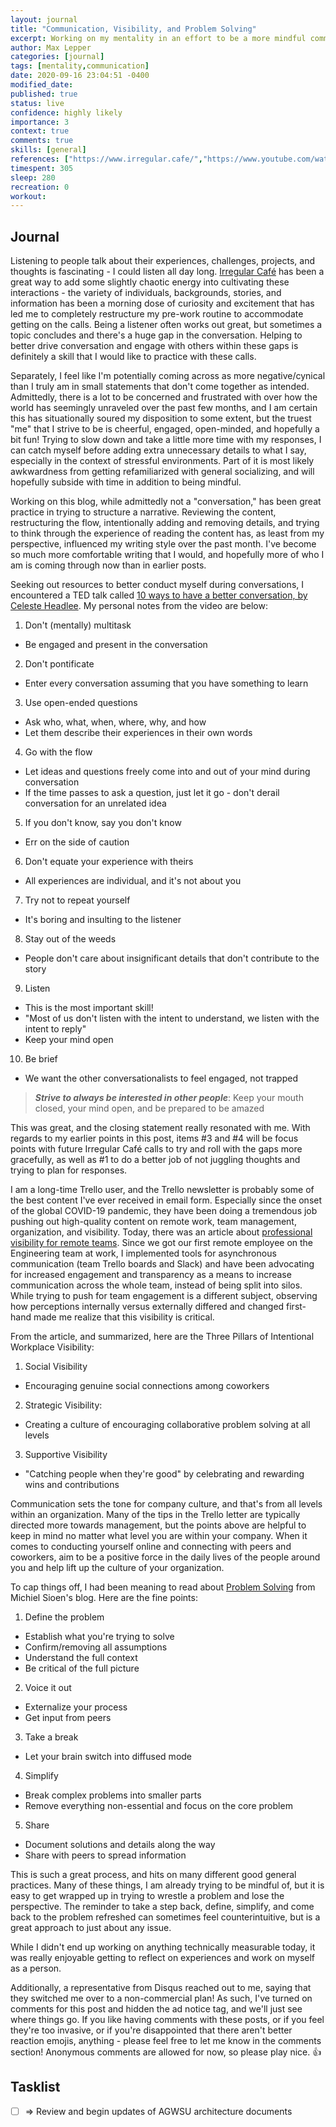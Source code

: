 ```yaml
---
layout: journal
title: "Communication, Visibility, and Problem Solving"
excerpt: Working on my mentality in an effort to be a more mindful communicator, and highlights from other readings.
author: Max Lepper
categories: [journal]
tags: [mentality,communication]
date: 2020-09-16 23:04:51 -0400
modified_date:
published: true
status: live
confidence: highly likely
importance: 3
context: true
comments: true
skills: [general]
references: ["https://www.irregular.cafe/","https://www.youtube.com/watch?v=R1vskiVDwl4","https://blog.trello.com/visible-and-valued-remote-worker","https://michielsioen.be/2020-01-12-problem-solving/","https://en.wikipedia.org/wiki/Rubber_duck_debugging","https://people.ucsc.edu/~bcstorm/sa_2010.pdf"]
timespent: 305
sleep: 280
recreation: 0
workout:
---
```


## Journal

Listening to people talk about their experiences, challenges, projects, and thoughts is fascinating - I could listen all day long. [Irregular Café]({{page.references[0]}}) has been a great way to add some slightly chaotic energy into cultivating these interactions - the variety of individuals, backgrounds, stories, and information has been a morning dose of curiosity and excitement that has led me to completely restructure my pre-work routine to accommodate getting on the calls. Being a listener often works out great, but sometimes a topic concludes and there's a huge gap in the conversation. Helping to better drive conversation and engage with others within these gaps is definitely a skill that I would like to practice with these calls.

Separately, I feel like I'm potentially coming across as more negative/cynical than I truly am in small statements that don't come together as intended. Admittedly, there is a lot to be concerned and frustrated with over how the world has seemingly unraveled over the past few months, and I am certain this has situationally soured my disposition to some extent, but the truest "me" that I strive to be is cheerful, engaged, open-minded, and hopefully a bit fun! Trying to slow down and take a little more time with my responses, I can catch myself before adding extra unnecessary details to what I say, especially in the context of stressful environments. Part of it is most likely awkwardness from getting refamiliarized with general socializing, and will hopefully subside with time in addition to being mindful.

Working on this blog, while admittedly not a "conversation," has been great practice in trying to structure a narrative. Reviewing the content, restructuring the flow, intentionally adding and removing details, and trying to think through the experience of reading the content has, as least from my perspective, influenced my writing style over the past month. I've become so much more comfortable writing that I would, and hopefully more of who I am is coming through now than in earlier posts.

Seeking out resources to better conduct myself during conversations, I encountered a TED talk called [10 ways to have a better conversation, by Celeste Headlee]({{page.references[1]}}). My personal notes from the video are below:

1. Don't (mentally) multitask
  * Be engaged and present in the conversation
2. Don't pontificate
  * Enter every conversation assuming that you have something to learn
3. Use open-ended questions
  * Ask who, what, when, where, why, and how
  * Let them describe their experiences in their own words
4. Go with the flow
  * Let ideas and questions freely come into and out of your mind during conversation
  * If the time passes to ask a question, just let it go - don't derail conversation for an unrelated idea
5. If you don't know, say you don't know
  * Err on the side of caution
6. Don't equate your experience with theirs
  * All experiences are individual, and it's not about you
7. Try not to repeat yourself
  * It's boring and insulting to the listener
8. Stay out of the weeds
  * People don't care about insignificant details that don't contribute to the story
9. Listen
  * This is the most important skill!
  * "Most of us don't listen with the intent to understand, we listen with the intent to reply"
  * Keep your mind open
10. Be brief
  * We want the other conversationalists to feel engaged, not trapped

> _**Strive to always be interested in other people**_:
> Keep your mouth closed, your mind open, and be prepared to be amazed

This was great, and the closing statement really resonated with me. With regards to my earlier points in this post, items #3 and #4 will be focus points with future Irregular Café calls to try and roll with the gaps more gracefully, as well as #1 to do a better job of not juggling thoughts and trying to plan for responses.

I am a long-time Trello user, and the Trello newsletter is probably some of the best content I've ever received in email form. Especially since the onset of the global COVID-19 pandemic, they have been doing a tremendous job pushing out high-quality content on remote work, team management, organization, and visibility. Today, there was an article about [professional visibility for remote teams]({{page.references[2]}}). Since we got our first remote employee on the Engineering team at work, I implemented tools for asynchronous communication (team Trello boards and Slack) and have been advocating for increased engagement and transparency as a means to increase communication across the whole team, instead of being split into silos. While trying to push for team engagement is a different subject, observing how perceptions internally versus externally differed and changed first-hand made me realize that this visibility is critical.

From the article, and summarized, here are the Three Pillars of Intentional Workplace Visibility:

1. Social Visibility
  * Encouraging genuine social connections among coworkers
2. Strategic Visibility:
  * Creating a culture of encouraging collaborative problem solving at all levels
3. Supportive Visibility
  * "Catching people when they're good" by celebrating and rewarding wins and contributions

Communication sets the tone for company culture, and that's from all levels within an organization. Many of the tips in the Trello letter are typically directed more towards management, but the points above are helpful to keep in mind no matter what level you are within your company. When it comes to conducting yourself online and connecting with peers and coworkers, aim to be a positive force in the daily lives of the people around you and help lift up the culture of your organization.

To cap things off, I had been meaning to read about [Problem Solving]({{page.references[3]}}) from Michiel Sioen's blog. Here are the fine points:

1. Define the problem
  * Establish what you're trying to solve
  * Confirm/removing all assumptions
  * Understand the full context
  * Be critical of the full picture
2. Voice it out
  * Externalize your process
  * Get input from peers
3. Take a break
  * Let your brain switch into diffused mode
4. Simplify
  * Break complex problems into smaller parts
  * Remove everything non-essential and focus on the core problem
5. Share
  * Document solutions and details along the way
  * Share with peers to spread information

This is such a great process, and hits on many different good general practices. Many of these things, I am already trying to be mindful of, but it is easy to get wrapped up in trying to wrestle a problem and lose the perspective. The reminder to take a step back, define, simplify, and come back to the problem refreshed can sometimes feel counterintuitive, but is a great approach to just about any issue.

While I didn't end up working on anything technically measurable today, it was really enjoyable getting to reflect on experiences and work on myself as a person.

Additionally, a representative from Disqus reached out to me, saying that they switched me over to a non-commercial plan! As such, I've turned on comments for this post and hidden the ad notice tag, and we'll just see where things go. If you like having comments with these posts, or if you feel they're too invasive, or if you're disappointed that there aren't better reaction emojis, anything - please feel free to let me know in the comments section! Anonymous comments are allowed for now, so please play nice. 👍

## Tasklist

- [ ] <span title="Task to be added to next entry">=></span> Review and begin updates of AGWSU architecture documents